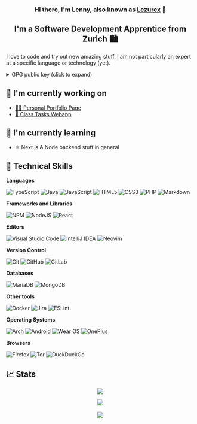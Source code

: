 <h3 align="center">
  Hi there, I'm Lenny, also known as <a href="https://lezurex.dev/" target="_blank">Lezurex</a> 👋
</h3>

<h2 align="center">
  I'm a Software Development Apprentice from Zurich 🏙
</h2>

I love to code and try out new amazing stuff. I am not particularly an expert at a specific language or technology (yet).

<details>
  <summary>GPG public key (click to expand)</summary>
  
  ```txt
-----BEGIN PGP PUBLIC KEY BLOCK-----
mQINBGENtTMBEADMPdEeH85awHa08tc/97wSxNBp3MqE4xiZKzgo/qTZVTL0I9/7
h4270cqgPqU3GE8L3zMPltmgBUreDO7JbrPoo1dzTHGCJIKMqvTDL1mSUxrBqBsj
HLtAY68PTcBNd/vcBw+WhjC5VxNbFSB9qOVrJ8SBcoepxc2f72Bn1ekzte/zTgh0
WQqDF6T8E92pVZ2bD7Fteazd2j8k85R4RlW/fzhUzVRvPj1EiTPRQdy9ZPBgTY63
bVlhMMqEUlbZZVZOvjSgSkaBcYHNN690ebKagpJ33BI3HkZWM/VoqLhK6Te+RF/A
MQxY9hzRVXDpXCK3xpyy9TE8RytGQ8fRZUWCRcYCd9JIzH3m5veRsIcnkYPV472Z
QUEW+7NRlm/cRthlPIyoIRm4xLD8ACpmGy2epzewdRie3Ng9vfE/UufJSGMqB8G5
F2ZFdTJmLq5p3xxpJ1IwO47LXec7hlNGpJBYIhgIrE01JMhWJ7bS0oEceBjCnu5b
t0pB0xIOVP6Ra+UU0q8msbXnR9/mZPoHhUpF6bWuwb1Sab29ueGpRRO5ZWWLBSUY
ghGvRMjUTMNSyJ10auVgYa53Tg2XpP+Y08vb7JSbvg8iec0KYnYrQZakjNLYmpfF
fcxy9OPP6URyMdXek8mWjiXvGpMlcchWygs5gIuyKqpE1+rU4Vj33x7ihQARAQAB
tCNMZW5ueSBBbmdzdCA8bGVubnkuYW5nc3RAZWFzeWlkLmNoPokCUQQTAQgAOwIb
AwULCQgHAgYVCgkICwIEFgIDAQIeAQIXgBYhBAuXVFP9+0hJoVc/Ct1Wm76mw51Y
BQJhDbcFAhkBAAoJEN1Wm76mw51YmaIQALTG8t6D1x9pCPz2Ij8OO4UPO9sTzq0l
Ku7NYR7enMwiiXICEWIEfj7dUUHvo2q7pDM2jlWKR9w22/I5tTFRtzIQIgoCgFaj
tcO8NIvb81+vMlxSSiB93HCIQoC5tEGeBCaEh4SIK7T1juQU9bOK+lfDAVP23uBV
EnCXFcnZe4Qilhq9M9ybVyjrmb3O1gljC5CQ9N9ym1nZ9u99oITe9xNTHRYUNraN
+LmC7TsRWLe6DT5WvoL/oXeWsNZAsX1jCfJ1XZdLPMg4HU7emLC4cKUUAe521rAa
/BliuIBEfHQKTZWjPYnAZ8jqoGI5LqkQffOHfH/EdBVJycIgKp45t2w1BX+2Ab2M
uD6lc2gzzhxMRWYk9DxsMPCdGqJ+PKQVGGaDWnlzZP0Y7t+QicX48pzILrv0Bf9W
NtALaCavyLDh2RJzkl9quWrOCPJKL64SPbnaSbLWnhikQ8ANvInj/A21kj6kuIhz
m0x2KMZYQsc4Bd84i20i1gaSWIV92Xr9zrsXm82IMAAK7otFMwLwd/mE7hi4EyzU
rkR6+SyiXHXiRwR5u0dDm4OfpIlY9UhdvQDNzH21rmJ0HdVNnBMpQef8peUKoxc/
BbyWuDUG232q4QBEVFPsy6tY/pW7hqBffzBMYGShQrHUfBgIr7piV3XE8DRcvCBT
moG9i5+buAUSiQJUBBMBCAA+AhsDBQsJCAcCBhUKCQgLAgQWAgMBAh4BAheABQkF
EpErFiEEC5dUU/37SEmhVz8K3VabvqbDnVgFAmJer7UACgkQ3VabvqbDnVjsdg//
Ta/QUcAMPUCE9C2GUJfScSedEfQZ1H+70uS6nDB61QivcHskeT4jRGH4WmUXl1Ve
UmVG0taOtbjSn8Vkymzoavuvbn2EkJb95BQ2FyrossEpABuhiqyOaCWSgHrZu4ZG
fMgUunuOL0HwbgNg5IpmHX/SoSnfM5bO0J2+F8wDHJcSSyFPiqPN2n3cTykUUvc7
B1qkwGTwTOmYOyoKUlvqKNrRwApz2GFSVuh7S82FIoDzLjkW5FoK6zjpH+d0Olat
lmG73ZvIoM3My55ME3Nrns3AbjtTl9DonHodBq4wC190lwCIJvS0uP7/XWSlS8/f
cWUunHALy/qPUgb0Y98V0rAgEt2q71nH7lnAmp927na4CuxeNMdr5r+kWwAXIWZh
V00jU3hDMYegoQamtydwNKqeRwSG2Wnoa2XmLPZBwGD7VUmGUNiUhw62On6fLEoV
PxRyWXhBhwzZd83I/8RkcyqrDMjUciYOpzZt25T8F8bgjpxXCbtm+WMRrXFGNYMK
UmDmvAlr3yMGhoY0jfedKyJCWbEvlZX1RfZMBW5BCrWVs9eSMFJU9+tfiRwCsXKK
IDKMsZubFO7qngSoCT4BWFuPBNevSeRkSPbSGUA+sZUyPoy8TNu79ZqobSXIBB2D
dF77Dw4T4pKKxG51ZtFAF86yTJ/xNdixO/lSi4+cV+e0IUxlbm55IEFuZ3N0IDxt
cmJ1aWxkMjdAZ21haWwuY29tPokCTgQTAQgAOBYhBAuXVFP9+0hJoVc/Ct1Wm76m
w51YBQJhDbWLAhsDBQsJCAcCBhUKCQgLAgQWAgMBAh4BAheAAAoJEN1Wm76mw51Y
WgUP/Al5+fJVjmkLT/7dJUfOpuy0cs7z0ouCfxIcTdt7k3kH2imGfIks1oOw4pA3
Cy8jdMYPCV0Hyjtx4gocDfmnd2iBKU+70yQB6hMykrlsSAtMDjGeHI2djbD1bAoL
zA0C/35LfU+nDysNLyHxI2wOsjLpuPZX90RTMf57rF0rxAVSg6JudGOR+0qnK6VW
FftbZ56EQvULKa6M1x3wafFINuu0+GNUssVq3RMnuOJsfQqM0yF27gxAN46PCRDt
YvYvhOmDKi3PvlJxVSr3qIJ5Z2lsG94hPFidOdlXyRKm9d7RPsOPPqZk0/ZpmZbh
F6fbKN1m4PDkT4LzUOBuowWXAhg6a7x4P0V3tQcbqlvs7XRpzwlQ73y6aXT3bu/E
QoGIwlqB49Zaq9EyD3oExB0oiXpBY8FewF34JKKNoXJrJTaB49Ljk5Gj97zYDmH8
IQQYA0/DUoGqA8624dYqzeQbGbZMhYaYlnOtOYv0Masqi/ZaqGb41jF/321uLkux
AIzv48X6YU7zUp1+MFZ+m9WuQ8rhcIdNipbN8EtCHjrCTO5Ei2GwHel86cipcenz
IIUvVizYNV++wySm9lJh2a8hbw5k4xcHy0HZfiXsipeAq12kypxKaFgr4mLcQFH2
wmm/m/WGPH75y3N7ixqji5tJF0BeB0QjcDS8MCPJJjB/Jmf4iQJUBBMBCAA+AhsD
BQsJCAcCBhUKCQgLAgQWAgMBAh4BAheAFiEEC5dUU/37SEmhVz8K3VabvqbDnVgF
AmJb+3sFCQUSkSsACgkQ3VabvqbDnVjapA/+PL77vLCLDg7Bw6LN0M2xiPYO+/e8
kMValavpPDxM+hMHWRT60UkeUlIHkMmTDD1LDIY4Vl6W7r/bIh3NXZLmnmPaU8Gr
RWIhiHy8RC4BR+dhf6kKgW5DvJ3eEWX/wYy9msIcENMFR1Rix5bbpOlwLmaMqWsN
nWQG/hUvzlJ4+jNli/uYTx2CW/IAQoa9UyuPoI+AFYXx8bjUgB32Rtvltm1TYrmk
7suPjmkJLI3HSabIpH0QBIi6qp/sj8V8g/kHBP/8sWdr8+o0QCC4nE3u8bMShwe0
TvQlCPKkxPLyE3QJkFz7upJzBJqMAtEzj/i61tWsZicpNzVaBHC/4vnD4Uoq5VFa
3xjEzOMkIHf6Oeu68koopXhX7xsdA2SViQHlfpx918qGqgmwDIeBQgRLRA+kcEi4
2RC1zMCTzts2Abm3jQ/3lKrvMNANU5HOo1BphjWEMODpfzaclYCVNNvktiOZvfbs
rCqOS0NggGotBSTsD60bBDjMQKi/EiOvcACp/o53IEx5wwp342+qLHRM817qlFVM
YGL2Seiug3qilaLov1ioSjo3OO6wM+ZRuWf4l9cbTiB9C30mz9nY9CQ8jfmB+sNh
CJeX2OoGENJChthkED5RmwZesaVGdx6QEqee8IlfmZRWhLKf1fsyZbTwLy+kq/3g
mii84O0WOcmUWdW0IExlbm55IEFuZ3N0IDxsZW5ueS5hbmdzdEBtZ2IuY2g+iQJO
BBMBCAA4FiEEC5dUU/37SEmhVz8K3VabvqbDnVgFAmEaof0CGwMFCwkIBwIGFQoJ
CAsCBBYCAwECHgECF4AACgkQ3VabvqbDnVhRaBAAq7o8XCrdigWtxWoqm5rKDvp9
tGQEMrXXa23nOr0u+dh/tEIv6fBxN+p06NPqFvkc1O7VE/7XMk/wKtlKf6YGttJW
yABUfJRiOLLAsuymCqX7wPZFN3n6/qeXFRM7SZlsW/7HNGV0FolmZO+oRFUfoNMp
DgSRIsTVJoFVgGaDgG33XFCffKpfPfhqUaYgtfKZfWKk1umCXIVi3XJTm0DaqKzU
FM5F7jCr/hP/w47F8158uwEahf17adeksS7iqpK5nsZzUG7wd8MGAbM/XQ5IiOny
Eko9ak/vaL7sigmTRElNBBDGlP4QpCBLq3BfNB4RtEgbFqx57hn1fOVBb+9vyktb
XjL54eM/xI4DnUeVbGbWihP2wkOKpEpMaESo8iPZOrQp4ErWpDSeoqOYw+QPxlxx
C3v1QP4oTT0viRsf/axav82sFxNjQR9EjEwn5jZi42FoucMQacXFUWouPFIl4L3+
6Wwqva1iPuzgPmfJxOUS/ql8RAJHy/wfOOs4xPcDsphqR8+phJr4DW26/ogGbqKP
OUjWRhxbpPMIntm9e/aJxvsINGvwrOQ8CEAzVwR+Xb0YE5s+udgz2yageo4a4Axv
KFULenPWiv4TzwK1w4qqcRxk7HtuRRJUxPEELAsd5JEarijk3BNWPFePh8b8E7u9
Bh9aXQkRzrvBPLelS2uJAlQEEwEIAD4CGwMFCwkIBwIGFQoJCAsCBBYCAwECHgEC
F4AWIQQLl1RT/ftISaFXPwrdVpu+psOdWAUCYlv7ewUJBRKRKwAKCRDdVpu+psOd
WNuxEACXSoFEI1PgdDR9GvWMRvBtrrvc1PD6unaDFOt3tHBSBPxxmIRAXQzB3WF0
DLE4yHHP5ZkRmJ0RDog6n/MPu+kifJC4cOQaqox5Z9Y4M40C4QP/9apoVdAzjHTe
uKaUoH2nxDZkG/8A3VTc9QLT+4BEAqvXJcT/ioZJ3OR7hCs/nW5YWLtZrHOQ0Hmi
viraA0EvBrm3AIkudtxhsC6yrZwccnlorqblnx8XsuLKD6hftuFSNwWw8cZ+Ycef
WQ1P1E/WHBy2iV9wnO6OTNbDr9n9o2pucGRF9dpSBNnpzqa+Y+vMVgjEwm/d/nHu
RqH2HcQm6K327Hcw0BdyxEn53REn0eEMwpkTX2UDKCSWmslhcvqmIs68ZDjWVszk
erGHj2CH5uGdOBYmUXGGWwexRBpjEkBGLWkT2yYnslvcjyKDtflvWloldxHS2COZ
GVUOs11cgVXxWxEr1pQzbOcM6fNb98zWWTXfQVpSCABydM6T2BCr/VIG2vYy75eC
+vMTuzE3U9zOWhmfTS1uI6q8LRcFX7O21fpXCvahACQlCZsgx3mLYpzCIbLQpvT0
mG7B+ng/J5Z2SyeTcdGlqMOd1vZyR0wLTtg17YVhKqkxNW7PwTiB4qmvanZtvJzO
jz2k1xcAM3+OIWJWKPzOkm+2yqW/sXgIKC6IcI6JX3rvi+a5PbQkTGVubnkgQW5n
c3QgPGxlbm55QGZhbWlsaWUtYW5nc3QuY2g+iQJXBBMBCABBAhsDBQkFEpErBQsJ
CAcCBhUKCQgLAgQWAgMBAh4BAheAFiEEC5dUU/37SEmhVz8K3VabvqbDnVgFAmJe
sN4CGQEACgkQ3VabvqbDnVjoWg/9GqA/0QCzwd2//lu1986Mbqhwx5QdIlZ9Bkkc
Tum3J6tH/JtQbMZxkUC5gVWDWU4L/katPgHqyFRYADmMcHB0ZS3L3+Bx9F+PhuJG
SOFaOw7vxFr+j5Z3gG6zDZ5Ct6qPkkQob1qZAJsaNfVTXiohNJBqjWbrACHPLgup
uWYK6weK1yTAO2Ikpom6XmxY0zk4xAWCR4M9pSD4pKuQqWiThsstIUKNUCB0iFdx
29/NvY8hLTAIHe5lsHmGqJQtblt4H1MgdT0rFSCjtGOvTGiWr0U9HKPKZGBsBLYI
TbS9sS/Un5f9V1bh1TXeGkxM0XxT36wUtGEPhHTJiupT8MApvaeOOXljpOst8IN6
tyDHVS04YnH2/MFsZ/WP+wzJEoVcK4ukNO2xxE8uewS5bIkfA1IHRv+KvjSWCpwj
hV6qw/y/KKyfYWLmgNgf+lRDzSdaoqhf5nBDpivY8UTAUePcXqGtuUYEaUAmkvXs
r//BZ4EFg2Pqs7vKwyswbHQQftGcFhaFoooZSnDe7krPPboQKvMbK8q5dIr1wIiU
ZqLGjyl2WhC2cjeyftAm12njjOc4XHepWWPp2uAo+pF7jHX4z0Z9OgIPtIfdFMwV
hCiY5S7MwVBm7AFIm9Gl7hN1vx2LtnsHluSEVQbM0PTpqvFCuXSXUnijhpzLeq/Q
hTN6q3K5Ag0EYQ21MwEQAOQY52MFse7Rv1CJPVHvPL8eTwfx9glpxCO/FycOzEE7
sKadru4AJF/YwbynbOKjERHJ2caRiSuXYi1bTJeG6oUJJTOAmBKP32rFfwgO0oAl
0eYmAZmqcmSt5049/+CUVLD/1o9fEddbBkcZ15bcl4a8emZjAwi/gzdRYDxD0S2G
G3U3JdL6HIL69SKAMkzvMWJR+YTosslZoTTb8Rw2fRPpfWduUVZ4UIDX18P3vu5n
iPE7oToJuhQyGhwmAQbXlcbiPxJTVc2LjVuynOqlrK00BnCwww7uhe7ZiSXIwsIV
0l2UBCohQlfJka/Z2nCRV4jjRZxdLAfkS/bXvUJC2J2APGeCeIGEWcBdFToa8/lk
GPk232CF6K+SLmaS85mh66JGXj49+hXfTCcO2D79MSLPzRnUuYfDolEM8aNfzGlO
IpmYTCG7sEn/jwLw0+IPSxvz06ljl2ieFOFt7HPMknah40mAIFGBiwge10A5s0M9
+lyZirm3q0oUOvbND6dPqHJS5S1v1QYuiuYu6RseaFh7RXdapOzCuBgB2UxnnOT4
zyGYSK4GUn3ngdaTljI4SCeUN18gTYI1X2dUU/LURgPe2rk+TWLHr9u6ha9Mvu9N
13vgqza/yLMo9ogdii/tEwNEdfTxNawgvRIgZ5nj2MKQANGNjexlih49suPH1xmT
ABEBAAGJAjYEGAEIACAWIQQLl1RT/ftISaFXPwrdVpu+psOdWAUCYQ21MwIbDAAK
CRDdVpu+psOdWDveD/92DJt7If7PsTO8UVlnomEz49AK1/Q4QH4TeTEEW4PCDgr/
BvyPP2lM/GxIKkGL7sWgW6iNRqgSPhydeboxB4UNzysatIa8QHa8/jva2MNAkrYg
Bsox3a8fXGXAU37yT7Vt4HLHEm8EVah1qW+mtdlvEBjK+SQQE5M8tPLYARge0jJ1
1lZj9tQvCx3LLndllAXiOhKDL9rpwtBp+Ti05Ft5wwEYmNOlOPRz24IDm6bf2/VC
1jFX9DI1aCzhxRC/FQ5mcK2vfEr9L7NREJ6xeoyntvRnNn7YuGFxHeiXGk3cx6g5
cBoJA5TZjN53FyfwcRC6nKy/gQpaBfdWaiuQMw8toec0s/9Y1OXBFFiJ16Y+R46e
Mzzdo9LsoySOeSDx9KcqLh88/C8M7AkznJqBJ4A78yfwczPtOZ5jw6Zxq6gDkShP
ig/8jJTf+1VccYfdDjmRYXHesgeZCxZCM2uNYNBTBjqQx0+I5CaPJGxC2gxEd2sP
8Vu+zlacFaMbkpy3ez1Lbo5WwdFtY3kY5wdpNo4HHqJuNk3rwWszAEgFnkW9UMzc
XOJDfCxtPN/TmldGRVMWoM53AZuqfQ3UGnhqb84ybkOSv6H9Vaa5+d2Fo+hEiUzD
zLk0IFMw4xzQwK07GRkmOFj9RChgiokhrVTdJOL9BXlGASXj/Q/tzyS9/bpRqokC
PAQYAQgAJgIbDBYhBAuXVFP9+0hJoVc/Ct1Wm76mw51YBQJiW/t7BQkFEpEsAAoJ
EN1Wm76mw51YeEUQAJhUMHzfoFKv1oenKIx5gk7LmQ196PHkyfSOm8VY5OlG8hR2
NxfKO6pe3dPRa+XHfZYfoV6el9pWoHNa0PzNHH4OLQVsWU9Vgdab+WEMZokdGkS6
gM9H9+4mKsKsdS+rLhNHk6myvTIXBKF49wL1TVp80KfMQPdfZLsZ6O1xo8tQmwDX
O+rPF/GZeQeHA/xhzQjSNl8oLrPKxkEabCbO12qVjgYbL99BUAf2ZAXHb5ieieDa
tVctC7B2PPzUQnDkoz4zng3MNKu+pv4ReGiWKNohdREdbpJMJ/YR7vOnFQNXflsA
tbEhyStFO10b4t2ALNxWy5FD/EuThfmIqUyN6iYy2ZnWy9OcuPW2g2+0ASUyrOte
YeSv0s9ceryDuPmA6pVvr31kxYZHCV+SBLtUM5F+SyfMMfVrtOhCUsP6R6xDrWM3
Y9NwJJwM7/Yy7ARcO2/A49ImO23CiDmigprZhnzwkMOjCviGnnshlY09oYYAY4IL
YOELweu06sPr9XqW5GV9DzR6YgrTYSXfaXDqtnlufBIjyFPnKsfMsg0oDklRsk8w
5/M+8Yq5W65n+SU34e8Zbo5EUjz+dZNfyOw1vvfl5+/zdF3+1mjt0I3nq6IwwJ+a
YwOXji1jdddqP1vZ95hho8R/eGls9bCng6WSP+TbE6a03bKS21rQ535R8g9m
=nrZi
-----END PGP PUBLIC KEY BLOCK-----
```
</details>

## 🔭 I'm currently working on
- [👨‍💻 Personal Portfolio Page](https://github.com/Lezurex/brainfuck)
- [🏫 Class Tasks Webapp](https://github.com/Lezurex/portfolio)

## 🌱 I'm currently learning

- ⚛ Next.js & Node backend stuff in  general

## 💼 Technical Skills

**Languages**

![TypeScript](https://img.shields.io/badge/typescript-%23007ACC.svg?style=for-the-badge&logo=typescript&logoColor=white)
![Java](https://img.shields.io/badge/java-%23ED8B00.svg?style=for-the-badge&logo=java&logoColor=white)
![JavaScript](https://img.shields.io/badge/javascript-%23323330.svg?style=for-the-badge&logo=javascript&logoColor=%23F7DF1E)
![HTML5](https://img.shields.io/badge/html5-%23E34F26.svg?style=for-the-badge&logo=html5&logoColor=white)
![CSS3](https://img.shields.io/badge/css3-%231572B6.svg?style=for-the-badge&logo=css3&logoColor=white)
![PHP](https://img.shields.io/badge/php-%23777BB4.svg?style=for-the-badge&logo=php&logoColor=white)
![Markdown](https://img.shields.io/badge/markdown-%23000000.svg?style=for-the-badge&logo=markdown&logoColor=white)

**Frameworks and Libraries**

![NPM](https://img.shields.io/badge/NPM-%23000000.svg?style=for-the-badge&logo=npm&logoColor=white)
![NodeJS](https://img.shields.io/badge/node.js-6DA55F?style=for-the-badge&logo=node.js&logoColor=white)
![React](https://img.shields.io/badge/react-%2320232a.svg?style=for-the-badge&logo=react&logoColor=%2361DAFB)

**Editors**

![Visual Studio Code](https://img.shields.io/badge/Visual%20Studio%20Code-0078d7.svg?style=for-the-badge&logo=visual-studio-code&logoColor=white)
![IntelliJ IDEA](https://img.shields.io/badge/IntelliJIDEA-000000.svg?style=for-the-badge&logo=intellij-idea&logoColor=white)
![Neovim](https://img.shields.io/badge/NeoVim-%2357A143.svg?&style=for-the-badge&logo=neovim&logoColor=white)

**Version Control**

![Git](https://img.shields.io/badge/git-%23F05033.svg?style=for-the-badge&logo=git&logoColor=white)
![GitHub](https://img.shields.io/badge/github-%23121011.svg?style=for-the-badge&logo=github&logoColor=white)
![GitLab](https://img.shields.io/badge/gitlab-%23181717.svg?style=for-the-badge&logo=gitlab&logoColor=white)

**Databases**

![MariaDB](https://img.shields.io/badge/MariaDB-003545?style=for-the-badge&logo=mariadb&logoColor=white)
![MongoDB](https://img.shields.io/badge/MongoDB-%234ea94b.svg?style=for-the-badge&logo=mongodb&logoColor=white)

**Other tools**

![Docker](https://img.shields.io/badge/docker-%230db7ed.svg?style=for-the-badge&logo=docker&logoColor=white)
![Jira](https://img.shields.io/badge/jira-%230A0FFF.svg?style=for-the-badge&logo=jira&logoColor=white)
![ESLint](https://img.shields.io/badge/ESLint-4B3263?style=for-the-badge&logo=eslint&logoColor=white)

**Operating Systems**

![Arch](https://img.shields.io/badge/Arch%20Linux-1793D1?logo=arch-linux&logoColor=fff&style=for-the-badge)
![Android](https://img.shields.io/badge/Android-3DDC84?style=for-the-badge&logo=android&logoColor=white)
![Wear OS](https://img.shields.io/badge/-Wear%20OS-4285F4?style=for-the-badge&logo=wear-os&logoColor=white)
![OnePlus](https://img.shields.io/badge/OnePlus-%23F5010C.svg?style=for-the-badge&logo=oneplus&logoColor=white)

**Browsers**

![Firefox](https://img.shields.io/badge/Firefox-FF7139?style=for-the-badge&logo=Firefox-Browser&logoColor=white)
![Tor](https://img.shields.io/badge/Tor-7D4698?style=for-the-badge&logo=Tor-Browser&logoColor=white)
![DuckDuckGo](https://img.shields.io/badge/DuckDuckGo-DE5833?style=for-the-badge&logo=DuckDuckGo&logoColor=white)

## 📈 Stats

<p align="center">
<img src="https://wakatime.com/badge/user/6b3a8310-f065-46d9-a65b-35913b6b2ec8.svg">
</p>
<p align="center">
<img src="https://github-readme-stats.vercel.app/api?username=Lezurex&count_private=true&hide=stars&theme=onedark">
<br/>
<br/>
<img src="https://github-readme-stats.vercel.app/api/top-langs/?username=Lezurex&layout=compact&count_private=true&hide=VBA,Dockerfile&langs_count=8&theme=onedark">
</p>
